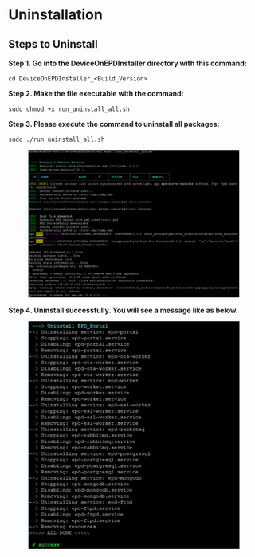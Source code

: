 # Uninstallation

## Steps to Uninstall

**Step 1. Go into the DeviceOnEPDInstaller directory with this command:**

```
cd DeviceOnEPDInstaller_<Build_Version>
```

**Step 2. Make the file executable with the command:**

```
sudo chmod +x run_uninstall_all.sh
```

**Step 3. Please execute the command to uninstall all packages:**

```
sudo ./run_uninstall_all.sh
```

<figure><img src="../../../.gitbook/assets/image (303).png" alt=""><figcaption></figcaption></figure>

**Step 4. Uninstall successfully. You will see a message like as below.**

<figure><img src="../../../.gitbook/assets/image (304).png" alt=""><figcaption></figcaption></figure>
